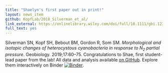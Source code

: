 ```yaml
---
title: "Shaelyn's first paper out in print!"
layout: news_item
github: KopfLab/2018_Silverman_et_al/
link_external: https://onlinelibrary.wiley.com/doi/full/10.1111/gbi.12312
full_text: yes
---
```


Silverman SN, Kopf SH, Bebout BM, Gordon R, Som SM. *Morphological and isotopic changes of heterocystous cyanobacteria in response to N<sub>2</sub> partial pressure*. Geobiology. 2019;17:60–75. Congratulations to Shae, first student-lead paper from the lab! All data and analysis available [on GitHub](https://github.com/KopfLab/2018_Silverman_et_al/). Explore them interactively on Binder [![Binder](https://mybinder.org/badge.svg)](https://mybinder.org/v2/gh/kopflab/2018_Silverman_et_al/master?urlpath=rstudio).
